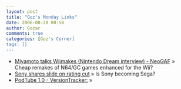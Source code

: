 ```yaml
---
layout: post
title: "Goz's Monday Links"
date: 2006-08-28 00:58
author: Gozar
comments: true
categories: [Goz's Corner]
tags: []
---
```

<ul>
<li><a href="http://www.neogaf.com/forum/showthread.php?t=115439" title="Miyamoto talks Wiimakes (Nintendo Dream interview) - NeoGAF">Miyamoto talks Wiimakes (Nintendo Dream interview) - NeoGAF</a> &raquo; Cheap remakes of N64/GC games enhanced for the Wii?</li>
<li><a href="http://ca.today.reuters.com/news/newsArticle.aspx?type=technologyNews&amp;storyID=2006-08-24T050226Z_01_T276061_RTRIDST_0_TECH-SONY-PS3-COL.XML&amp;archived=False" title="Sony shares slide on rating cut">Sony shares slide on rating cut</a> &raquo; Is Sony becoming Sega?</li>
<li><a href="http://www.versiontracker.com/dyn/moreinfo/macosx/30564" title="PodTube 1.0 - VersionTracker:">PodTube 1.0 - VersionTracker:</a> &raquo; </li>
</ul>

